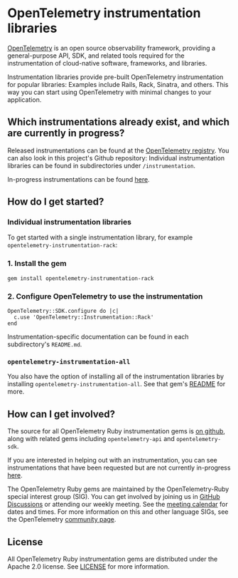 # OpenTelemetry instrumentation libraries
 
[OpenTelemetry](https://opentelemetry.io/) is an open source observability framework, providing a general-purpose API, SDK, and related tools required for the instrumentation of cloud-native software, frameworks, and libraries.

Instrumentation libraries provide pre-built OpenTelemetry instrumentation for popular libraries: Examples include Rails, Rack, Sinatra, and others.  This way you can start using OpenTelemetry with minimal changes to your application.

## Which instrumentations already exist, and which are currently in progress?

Released instrumentations can be found at the [OpenTelemetry registry](https://opentelemetry.io/registry/?language=ruby&component=instrumentation#).  You can also look in this project's Github repository: Individual instrumentation libraries can be found in subdirectories under `/instrumentation`.

In-progress instrumentations can be found [here](https://github.com/open-telemetry/opentelemetry-ruby/issues?q=is%3Aopen+label%3Ainstrumentation+-label%3A%22help+wanted%22+).


## How do I get started?

### Individual instrumentation libraries

To get started with a single instrumentation library, for example `opentelemetry-instrumentation-rack`:

### 1. Install the gem

```
gem install opentelemetry-instrumentation-rack
```

### 2. Configure OpenTelemetry to use the instrumentation

```
OpenTelemetry::SDK.configure do |c|
  c.use 'OpenTelemetry::Instrumentation::Rack'
end
```

Instrumentation-specific documentation can be found in each subdirectory's `README.md`.

### `opentelemetry-instrumentation-all`

You also have the option of installing all of the instrumentation libraries by installing `opentelemetry-instrumentation-all`.  See that gem's [README](https://github.com/open-telemetry/opentelemetry-ruby/tree/main/instrumentation/all) for more.

## How can I get involved?

The source for all OpenTelemetry Ruby instrumentation gems is [on github](https://github.com/open-telemetry/opentelemetry-ruby/tree/main/instrumentation), along with related gems including `opentelemetry-api` and `opentelemetry-sdk`.

If you are interested in helping out with an instrumentation, you can see instrumentations that have been requested but are not currently in-progress [here](https://github.com/open-telemetry/opentelemetry-ruby/issues?q=is%3Aopen+label%3Ainstrumentation+label%3A%22help+wanted%22).

The OpenTelemetry Ruby gems are maintained by the OpenTelemetry-Ruby special interest group (SIG). You can get involved by joining us in [GitHub Discussions][discussions-url] or attending our weekly meeting. See the [meeting calendar][community-meetings] for dates and times. For more information on this and other language SIGs, see the OpenTelemetry [community page][ruby-sig].


## License

All OpenTelemetry Ruby instrumentation gems are distributed under the Apache 2.0 license. See [LICENSE][license-github] for more information.


[license-github]: https://github.com/open-telemetry/opentelemetry-ruby/blob/main/LICENSE
[ruby-sig]: https://github.com/open-telemetry/community#ruby-sig
[community-meetings]: https://github.com/open-telemetry/community#community-meetings
[discussions-url]: https://github.com/open-telemetry/opentelemetry-ruby/discussions


